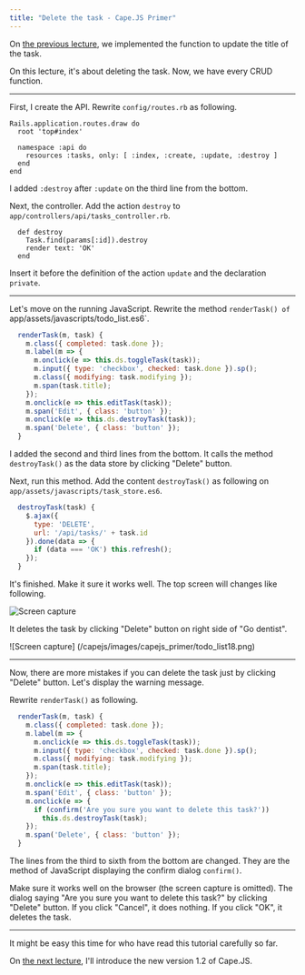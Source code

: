 ```yaml
---
title: "Delete the task - Cape.JS Primer"
---
```


On [the previous lecture](../14_updating_task), we implemented the function to update the title of the task.

On this lecture, it's about deleting the task. Now, we have every CRUD function.

----

First, I create the API. Rewrite `config/routes.rb` as following.

```text
Rails.application.routes.draw do
  root 'top#index'

  namespace :api do
    resources :tasks, only: [ :index, :create, :update, :destroy ]
  end
end
```

I added `:destroy` after `:update` on the third line from the bottom.

Next, the controller. Add the action `destroy` to `app/controllers/api/tasks_controller.rb`.

```text
  def destroy
    Task.find(params[:id]).destroy
    render text: 'OK'
  end
```

Insert it before the definition of the action `update` and the declaration `private`.

----

Let's move on the running JavaScript. Rewrite the method `renderTask() of `app/assets/javascripts/todo_list.es6`.

```javascript
  renderTask(m, task) {
    m.class({ completed: task.done });
    m.label(m => {
      m.onclick(e => this.ds.toggleTask(task));
      m.input({ type: 'checkbox', checked: task.done }).sp();
      m.class({ modifying: task.modifying });
      m.span(task.title);
    });
    m.onclick(e => this.editTask(task));
    m.span('Edit', { class: 'button' });
    m.onclick(e => this.ds.destroyTask(task));
    m.span('Delete', { class: 'button' });
  }
```

I added the second and third lines from the bottom. It calls the method `destroyTask()` as the data store by clicking "Delete" button.

Next, run this method. Add the content `destroyTask()` as following on `app/assets/javascripts/task_store.es6`.

```javascript
  destroyTask(task) {
    $.ajax({
      type: 'DELETE',
      url: '/api/tasks/' + task.id
    }).done(data => {
      if (data === 'OK') this.refresh();
    });
  }
```

It's finished. Make it sure it works well. The top screen will changes like following.

![Screen capture](/capejs/images/capejs_primer/todo_list17.png)

It deletes the task by clicking "Delete" button on right side of "Go dentist".

![Screen capture] (/capejs/images/capejs_primer/todo_list18.png)

----

Now, there are more mistakes if you can delete the task just by clicking "Delete" button. Let's display the warning message.

Rewrite `renderTask()` as following.

```javascript
  renderTask(m, task) {
    m.class({ completed: task.done });
    m.label(m => {
      m.onclick(e => this.ds.toggleTask(task));
      m.input({ type: 'checkbox', checked: task.done }).sp();
      m.class({ modifying: task.modifying });
      m.span(task.title);
    });
    m.onclick(e => this.editTask(task));
    m.span('Edit', { class: 'button' });
    m.onclick(e => {
      if (confirm('Are you sure you want to delete this task?'))
        this.ds.destroyTask(task);
    });
    m.span('Delete', { class: 'button' });
  }
```

The lines from the third to sixth from the bottom are changed. They are the method of JavaScript displaying the confirm dialog `confirm()`.

Make sure it works well on the browser (the screen capture is omitted). The dialog saying "Are you sure you want to delete this task?" by clicking "Delete" button. If you click "Cancel", it does nothing. If you click "OK", it deletes the task.

----

It might be easy this time for who have read this tutorial carefully so far.

On [the next lecture](../16_capejs_1_2), I'll introduce the new version 1.2 of Cape.JS.
